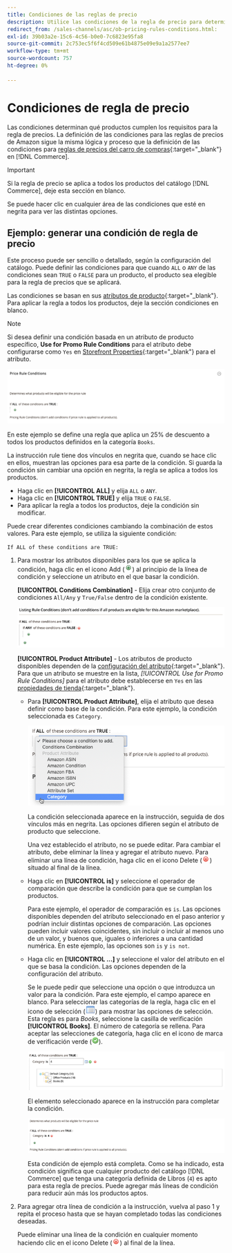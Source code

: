 ```yaml
---
title: Condiciones de las reglas de precio
description: Utilice las condiciones de la regla de precio para determinar qué productos cumplen los requisitos para la regla de precio de anuncio.
redirect_from: /sales-channels/asc/ob-pricing-rules-conditions.html: 
exl-id: 39b03a2e-15c6-4c56-b0e0-7c6823e95fa8
source-git-commit: 2c753ec5f6f4cd509e61b4875e09e9a1a2577ee7
workflow-type: tm+mt
source-wordcount: 757
ht-degree: 0%

---
```


# Condiciones de regla de precio

Las condiciones determinan qué productos cumplen los requisitos para la regla de precios. La definición de las condiciones para las reglas de precios de Amazon sigue la misma lógica y proceso que la definición de las condiciones para [reglas de precios del carro de compras](https://docs.magento.com/user-guide/marketing/price-rules-cart.html){:target=&quot;_blank&quot;} en [!DNL Commerce].

>[!IMPORTANT]
>
>Si la regla de precio se aplica a todos los productos del catálogo [!DNL Commerce], deje esta sección en blanco.

Se puede hacer clic en cualquier área de las condiciones que esté en negrita para ver las distintas opciones.

## Ejemplo: generar una condición de regla de precio

Este proceso puede ser sencillo o detallado, según la configuración del catálogo. Puede definir las condiciones para que cuando `ALL` o `ANY` de las condiciones sean `TRUE` o `FALSE` para un producto, el producto sea elegible para la regla de precios que se aplicará.

Las condiciones se basan en sus [atributos de producto](https://docs.magento.com/user-guide/catalog/product-attributes.html){:target=&quot;_blank&quot;}. Para aplicar la regla a todos los productos, deje la sección condiciones en blanco.

>[!NOTE]
>
>Si desea definir una condición basada en un atributo de producto específico, **Use for Promo Rule Conditions** para el atributo debe configurarse como `Yes` en [Storefront Properties](https://docs.magento.com/user-guide/stores/attribute-product-create.html){:target=&quot;_blank&quot;} para el atributo.

![Condición de regla de precio - línea 1](assets/ob-price-rules-condition-1.png)

En este ejemplo se define una regla que aplica un 25% de descuento a todos los productos definidos en la categoría `Books`.

La instrucción rule tiene dos vínculos en negrita que, cuando se hace clic en ellos, muestran las opciones para esa parte de la condición. Si guarda la condición sin cambiar una opción en negrita, la regla se aplica a todos los productos.

- Haga clic en **[!UICONTROL ALL]** y elija `ALL` o `ANY`.
- Haga clic en **[!UICONTROL TRUE]** y elija `TRUE` o `FALSE`.
- Para aplicar la regla a todos los productos, deje la condición sin modificar.

Puede crear diferentes condiciones cambiando la combinación de estos valores. Para este ejemplo, se utiliza la siguiente condición:

`If ALL of these conditions are TRUE:`

1. Para mostrar los atributos disponibles para los que se aplica la condición, haga clic en el icono Add (![Add icon](assets/btn-add-grn.png)) al principio de la línea de condición y seleccione un atributo en el que basar la condición.

   **[!UICONTROL Conditions Combination]** - Elija crear otro conjunto de condiciones  `All/Any` y  `True/False` dentro de la condición existente.

   ![Combinación de condiciones de regla de precio](assets/ob-conditions-combinations.png)

   **[!UICONTROL Product Attribute]** - Los atributos de producto disponibles dependen de la  [configuración del atributo](https://docs.magento.com/user-guide/stores/attribute-product-create.html){:target=&quot;_blank&quot;}. Para que un atributo se muestre en la lista, *[!UICONTROL Use for Promo Rule Conditions]* para el atributo debe establecerse en `Yes` en las [propiedades de tienda](https://docs.magento.com/user-guide/stores/attribute-product-create.html){:target=&quot;_blank&quot;}.

   - Para **[!UICONTROL Product Attribute]**, elija el atributo que desea definir como base de la condición. Para este ejemplo, la condición seleccionada es `Category`.

      ![Condición de regla de precio - línea 2, parte 2](assets/ob-price-rule-condition-2.png)

      La condición seleccionada aparece en la instrucción, seguida de dos vínculos más en negrita. Las opciones difieren según el atributo de producto que seleccione.

      Una vez establecido el atributo, no se puede editar. Para cambiar el atributo, debe eliminar la línea y agregar el atributo nuevo. Para eliminar una línea de condición, haga clic en el icono Delete (![Delete icon](assets/btn-del-red.png)) situado al final de la línea.

   - Haga clic en **[!UICONTROL is]** y seleccione el operador de comparación que describe la condición para que se cumplan los productos.

      Para este ejemplo, el operador de comparación es `is`. Las opciones disponibles dependen del atributo seleccionado en el paso anterior y podrían incluir distintas opciones de comparación. Las opciones pueden incluir valores coincidentes, sin incluir o incluir al menos uno de un valor, y buenos que, iguales o inferiores a una cantidad numérica. En este ejemplo, las opciones son `is` y `is not`.

   - Haga clic en **[!UICONTROL ...]** y seleccione el valor del atributo en el que se basa la condición. Las opciones dependen de la configuración del atributo.

      Se le puede pedir que seleccione una opción o que introduzca un valor para la condición. Para este ejemplo, el campo aparece en blanco. Para seleccionar las categorías de la regla, haga clic en el icono de selección (![Icono de selector](assets/btn-chooser.png)) para mostrar las opciones de selección. Esta regla es para _Books_, seleccione la casilla de verificación **[!UICONTROL Books]**. El número de categoría se rellena. Para aceptar las selecciones de categoría, haga clic en el icono de marca de verificación verde (![Icono de marca de verificación](assets/btn-check-mark-green.png)).

      ![Condición de regla de precio - línea 2, parte 3](assets/ob-price-rule-condition-3.png)

      El elemento seleccionado aparece en la instrucción para completar la condición.

      ![Condición de regla de precio - línea 2, parte 4](assets/ob-price-rule-condition-4.png)

      Esta condición de ejemplo está completa. Como se ha indicado, esta condición significa que cualquier producto del catálogo [!DNL Commerce] que tenga una categoría definida de Libros (`4`) es apto para esta regla de precios. Puede agregar más líneas de condición para reducir aún más los productos aptos.

1. Para agregar otra línea de condición a la instrucción, vuelva al paso 1 y repita el proceso hasta que se hayan completado todas las condiciones deseadas.

   Puede eliminar una línea de la condición en cualquier momento haciendo clic en el icono Delete (![Delete icon](assets/btn-del-red.png)) al final de la línea.
